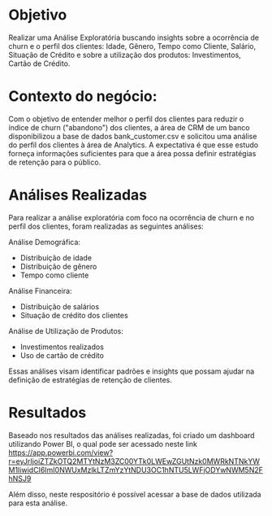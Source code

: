 # Objetivo
Realizar uma Análise Exploratória buscando insights sobre a ocorrência de churn e o perfil dos clientes: Idade, Gênero, Tempo como Cliente, Salário, Situação de Crédito e sobre a utilização dos produtos: Investimentos, Cartão de Crédito.

# Contexto do negócio:
Com o objetivo de entender melhor o perfil dos clientes para reduzir o índice de churn ("abandono") dos clientes, a área de CRM de um banco disponibilizou a base de dados bank_customer.csv e solicitou uma análise do perfil dos clientes à área de Analytics.
A expectativa é que esse estudo forneça informações suficientes para que a área possa definir estratégias de retenção para o público.

# Análises Realizadas

Para realizar a análise exploratória com foco na ocorrência de churn e no perfil dos clientes, foram realizadas as seguintes análises:

Análise Demográfica:
- Distribuição de idade
- Distribuição de gênero
- Tempo como cliente

Análise Financeira:
- Distribuição de salários
- Situação de crédito dos clientes

Análise de Utilização de Produtos:
- Investimentos realizados
- Uso de cartão de crédito

Essas análises visam identificar padrões e insights que possam ajudar na definição de estratégias de retenção de clientes.

# Resultados
Baseado nos resultados das análises realizadas, foi criado um dashboard utilizando Power BI, o qual pode ser acessado neste link https://app.powerbi.com/view?r=eyJrIjoiZTZkOTQ2MTYtNzM3ZC00YTk0LWEwZGUtNzk0MWRkNTNkYWM1IiwidCI6ImI0NWUxMzlkLTZmYzYtNDU3OC1hNTU5LWFjODYwNWM5N2FhNSJ9

Além disso, neste respositório é possível acessar a base de dados utilizada para esta análise.
